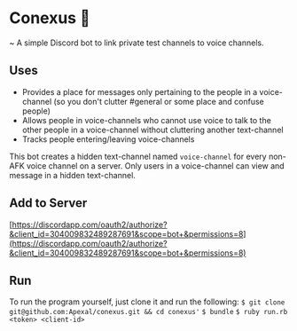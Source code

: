 # Conexus 🔗
~ A simple Discord bot to link private test channels to voice channels.

## Uses
- Provides a place for messages only pertaining to the people in a voice-channel (so you don't clutter #general or some place and confuse people)
- Allows people in voice-channels who cannot use voice to talk to the other people in a voice-channel without cluttering another text-channel
- Tracks people entering/leaving voice-channels

This bot creates a hidden text-channel named `voice-channel` for every non-AFK voice channel on a server. Only users in a voice-channel can view and message in a hidden text-channel. 

## Add to Server
[https://discordapp.com/oauth2/authorize?&client_id=304009832489287691&scope=bot+&permissions=8](https://discordapp.com/oauth2/authorize?&client_id=304009832489287691&scope=bot+&permissions=8)


## Run
To run the program yourself, just clone it and run the following:
`$ git clone git@github.com:Apexal/conexus.git && cd conexus'`
`$ bundle`
`$ ruby run.rb <token> <client-id>`